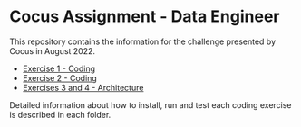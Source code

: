 # Cocus Assignment - Data Engineer

This repository contains the information for the challenge presented by Cocus
in August 2022.

* [Exercise 1 - Coding](./coding-first-exercise/README.md)
* [Exercise 2 - Coding](./coding-second-exercise/README.md)
* [Exercises 3 and 4 - Architecture](./architecture-exercises/COCUS_Assignment_Architecture.pdf)

Detailed information about how to install, run and test each coding exercise
is described in each folder.